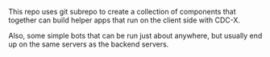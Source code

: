 This repo uses git subrepo to create a collection of components that
together can build helper apps that run on the client side with CDC-X.

Also, some simple bots that can be run just about anywhere, but usually
end up on the same servers as the backend servers.
